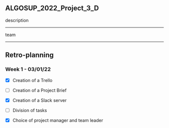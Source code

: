 ## ALGOSUP_2022_Project_3_D

description

<hr>

team

<hr>

## Retro-planning

###  Week 1 - 03/01/22

- [x] Creation of a Trello
- [ ] Creation of a Project Brief
- [x] Creation of a Slack server
- [ ] Division of tasks
- [x] Choice of project manager and team leader

